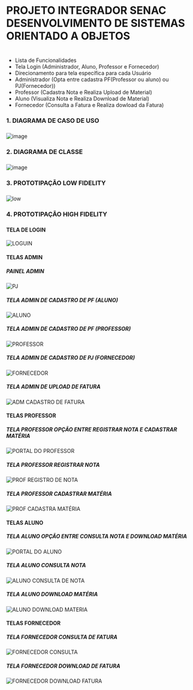 # PROJETO INTEGRADOR SENAC DESENVOLVIMENTO DE SISTEMAS ORIENTADO A OBJETOS <h1>

* Lista de Funcionalidades
* Tela Login (Administrador, Aluno, Professor e Fornecedor)
* Direcionamento para tela específica para cada Usuário
* Administrador (Opta entre cadastra PF(Professor ou aluno) ou PJ(Fornecedor))
* Professor (Cadastra Nota e Realiza Upload de Material)
* Aluno (Visualiza Nota e Realiza Download de Material)
* Fornecedor (Consulta a Fatura e Realiza dowload da Fatura)


### 1. DIAGRAMA DE CASO DE USO <h3>
![image](https://github.com/petersonbersanetti/projeto-integrador-senac/assets/74914733/be57165b-c82a-4655-aa6b-b3df93e0d241)


### 2. DIAGRAMA DE CLASSE <h3>
![image](https://github.com/petersonbersanetti/projeto-integrador-senac/assets/74914733/4c3698fd-39f7-4a4c-b995-c69b78afdbcf)


### 3. PROTOTIPAÇÃO LOW FIDELITY <H3>
![low](https://github.com/petersonbersanetti/projeto-integrador-senac/assets/74914733/9ee96495-3989-42bf-8419-138878c0a28d)


### 4. PROTOTIPAÇÃO HIGH FIDELITY <H3>

#### TELA DE LOGIN <H4>
![LOGUIN](https://github.com/petersonbersanetti/projeto-integrador-senac/assets/74914733/c6379e3e-9429-41fe-a3d3-61ce98e259f8)

#### TELAS ADMIN <H4>

##### PAINEL ADMIN <H5>
![PJ](https://github.com/petersonbersanetti/projeto-integrador-senac/assets/74914733/37dd00e2-bb6e-4413-946f-64d50cf70b95)

##### TELA ADMIN DE CADASTRO DE PF (ALUNO) <H5>
![ALUNO](https://github.com/petersonbersanetti/projeto-integrador-senac/assets/74914733/f1078c4e-e17d-4059-8ffb-57677b218a1b)

##### TELA ADMIN DE CADASTRO DE PF (PROFESSOR) <H5>
![PROFESSOR](https://github.com/petersonbersanetti/projeto-integrador-senac/assets/74914733/9e2bf1db-03ed-4931-a0ee-62d2fd04c5fd)


##### TELA ADMIN DE CADASTRO DE PJ (FORNECEDOR) <H5>
![FORNECEDOR](https://github.com/petersonbersanetti/projeto-integrador-senac/assets/74914733/b3bbcbd9-35b4-4edc-a843-13f3f26d283f)

##### TELA ADMIN DE UPLOAD DE FATURA <H5>
![ADM CADASTRO DE FATURA](https://github.com/petersonbersanetti/projeto-integrador-senac/assets/74914733/642ad764-cdee-4684-af91-d4d091bcfa7a)


#### TELAS PROFESSOR <H4>

##### TELA PROFESSOR OPÇÃO ENTRE REGISTRAR NOTA E CADASTRAR MATÉRIA <H5>
![PORTAL DO PROFESSOR](https://github.com/petersonbersanetti/projeto-integrador-senac/assets/74914733/18203bce-d102-477f-92bf-40f2a984054e)

##### TELA PROFESSOR REGISTRAR NOTA <H5>
![PROF REGISTRO DE NOTA](https://github.com/petersonbersanetti/projeto-integrador-senac/assets/74914733/6bd5ee30-7452-4c56-a2c4-4130cd30d1d7)

##### TELA PROFESSOR CADASTRAR MATÉRIA <H5>
![PROF CADASTRA MATÉRIA](https://github.com/petersonbersanetti/projeto-integrador-senac/assets/74914733/3f1db8dc-07d3-496e-81e3-abdc167a483a)


#### TELAS ALUNO <H4>

##### TELA ALUNO OPÇÃO ENTRE CONSULTA NOTA E DOWNLOAD MATÉRIA <H5>
![PORTAL DO ALUNO](https://github.com/petersonbersanetti/projeto-integrador-senac/assets/74914733/2f2f5843-1124-4893-9789-bd063dd9b588)

##### TELA ALUNO CONSULTA NOTA
![ALUNO CONSULTA DE NOTA](https://github.com/petersonbersanetti/projeto-integrador-senac/assets/74914733/1f13db49-21bc-467b-9b7e-7899808ae487)

##### TELA ALUNO DOWNLOAD MATÉRIA <H5>
![ALUNO DOWNLOAD MATERIA](https://github.com/petersonbersanetti/projeto-integrador-senac/assets/74914733/7fe144cc-df01-4af0-bfe6-301eb1475163)


#### TELAS FORNECEDOR <H4>

##### TELA FORNECEDOR CONSULTA DE FATURA <H5>
![FORNECEDOR CONSULTA](https://github.com/petersonbersanetti/projeto-integrador-senac/assets/74914733/19f26d59-17c0-411d-8be2-91101b1d6b25)

##### TELA FORNECEDOR DOWNLOAD DE FATURA <H5>
![FORNECEDOR DOWNLOAD FATURA](https://github.com/petersonbersanetti/projeto-integrador-senac/assets/74914733/4f72075c-f3f9-430d-a332-e681cbbf850b)


